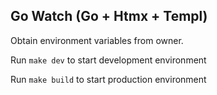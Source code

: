 ## Go Watch (Go + Htmx + Templ)

Obtain environment variables from owner.

Run `make dev` to start development environment

Run `make build` to start production environment
